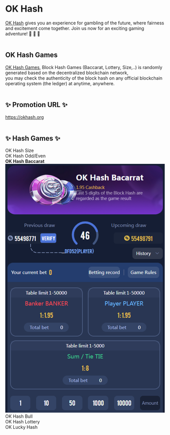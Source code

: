 <h1>OK Hash</h1>
<a href="https://okhash.org" title="OK Hash">OK Hash</a> gives you an experience for gambling of the future, where fairness and excitement come together. Join us now for an exciting gaming adventure! 👋 👋 👋<br><br>

<h2>OK Hash Games</h2>
<a href="https://okhash.org" title="OK Hash Games">OK Hash Games</a>, Block Hash Games (Baccarat, Lottery, Size,..) is randomly generated based on the decentralized blockchain network,<br>
you may check the authenticity of the block hash on any official blockchain operating system (the ledger) at anytime, anywhere.<br><br>

<h2>✨ Promotion URL ✨</h2>
<a href="https://okhash.org" title="OK Hash">https://okhash.org</a><br><br>

<h2>✨ Hash Games ✨</h2>
OK Hash Size<br>
OK Hash Odd/Even<br>
<strong>OK Hash Baccarat</strong><br>
<img src="https://github.com/okb-hash/okhash/blob/main/OK-Hash-Baccarat.PNG?raw=true" height="50%"><br>
OK Hash Bull<br>
OK Hash Lottery<br>
OK Lucky Hash<br>
